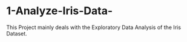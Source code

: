 # 1-Analyze-Iris-Data-


This Project mainly deals with the Exploratory Data Analysis of the Iris Dataset.
